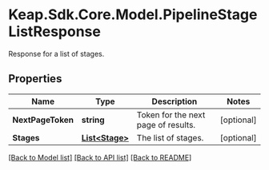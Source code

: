 # Keap.Sdk.Core.Model.PipelineStageListResponse
Response for a list of stages.

## Properties

Name | Type | Description | Notes
------------ | ------------- | ------------- | -------------
**NextPageToken** | **string** | Token for the next page of results. | [optional] 
**Stages** | [**List&lt;Stage&gt;**](Stage.md) | The list of stages. | [optional] 

[[Back to Model list]](../README.md#documentation-for-models) [[Back to API list]](../README.md#documentation-for-api-endpoints) [[Back to README]](../README.md)

